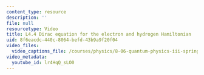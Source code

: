 ```yaml
---
content_type: resource
description: ''
file: null
resourcetype: Video
title: L4.4 Dirac equation for the electron and hydrogen Hamiltonian
uid: 8f6eacdc-440c-8064-befd-43b9a9f20f04
video_files:
  video_captions_file: /courses/physics/8-06-quantum-physics-iii-spring-2018/video-lectures/time-independent-perturbation-theory/L4-4/lr4HqQ_sLO0.vtt
video_metadata:
  youtube_id: lr4HqQ_sLO0
---
```

